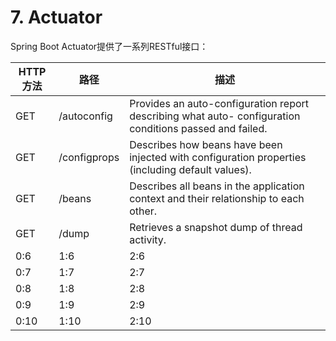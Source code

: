 # 7. Actuator

Spring Boot Actuator提供了一系列RESTful接口：

| HTTP方法 | 路径 | 描述 |
| -- | -- | -- |
| GET | /autoconfig | Provides an auto-configuration report describing what auto- configuration conditions passed and failed. |
| GET | /configprops | Describes how beans have been injected with configuration properties (including default values). |
| GET | /beans | Describes all beans in the application context and their relationship to each other. |
| GET | /dump | Retrieves a snapshot dump of thread activity. |
| 0:6 | 1:6 | 2:6 |
| 0:7 | 1:7 | 2:7 |
| 0:8 | 1:8 | 2:8 |
| 0:9 | 1:9 | 2:9 |
| 0:10 | 1:10 | 2:10 |
